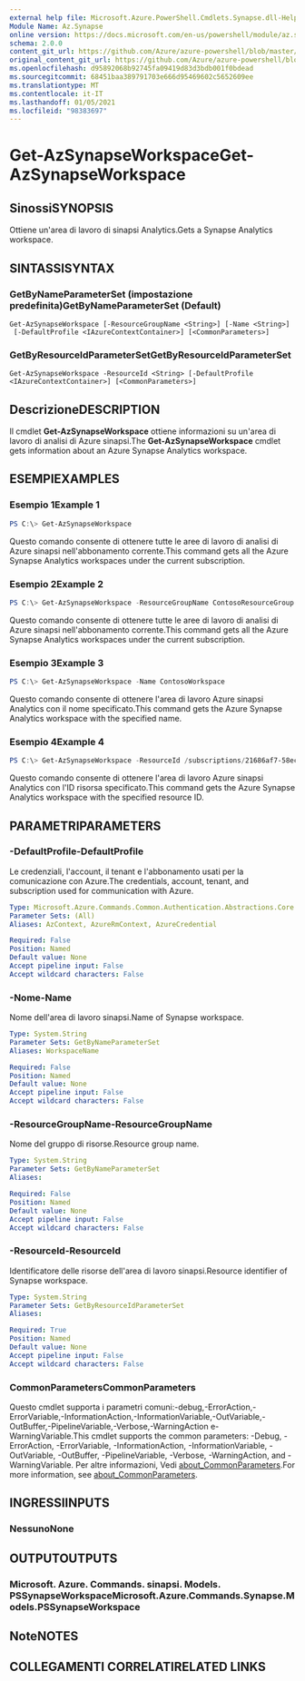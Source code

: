 ```yaml
---
external help file: Microsoft.Azure.PowerShell.Cmdlets.Synapse.dll-Help.xml
Module Name: Az.Synapse
online version: https://docs.microsoft.com/en-us/powershell/module/az.synapse/get-azsynapseworkspace
schema: 2.0.0
content_git_url: https://github.com/Azure/azure-powershell/blob/master/src/Synapse/Synapse/help/Get-AzSynapseWorkspace.md
original_content_git_url: https://github.com/Azure/azure-powershell/blob/master/src/Synapse/Synapse/help/Get-AzSynapseWorkspace.md
ms.openlocfilehash: d95892068b92745fa09419d83d3bdb001f0bdead
ms.sourcegitcommit: 68451baa389791703e666d95469602c5652609ee
ms.translationtype: MT
ms.contentlocale: it-IT
ms.lasthandoff: 01/05/2021
ms.locfileid: "98383697"
---
```

# <span data-ttu-id="f5ffb-101">Get-AzSynapseWorkspace</span><span class="sxs-lookup"><span data-stu-id="f5ffb-101">Get-AzSynapseWorkspace</span></span>

## <span data-ttu-id="f5ffb-102">Sinossi</span><span class="sxs-lookup"><span data-stu-id="f5ffb-102">SYNOPSIS</span></span>
<span data-ttu-id="f5ffb-103">Ottiene un'area di lavoro di sinapsi Analytics.</span><span class="sxs-lookup"><span data-stu-id="f5ffb-103">Gets a Synapse Analytics workspace.</span></span>

## <span data-ttu-id="f5ffb-104">SINTASSI</span><span class="sxs-lookup"><span data-stu-id="f5ffb-104">SYNTAX</span></span>

### <span data-ttu-id="f5ffb-105">GetByNameParameterSet (impostazione predefinita)</span><span class="sxs-lookup"><span data-stu-id="f5ffb-105">GetByNameParameterSet (Default)</span></span>
```
Get-AzSynapseWorkspace [-ResourceGroupName <String>] [-Name <String>]
 [-DefaultProfile <IAzureContextContainer>] [<CommonParameters>]
```

### <span data-ttu-id="f5ffb-106">GetByResourceIdParameterSet</span><span class="sxs-lookup"><span data-stu-id="f5ffb-106">GetByResourceIdParameterSet</span></span>
```
Get-AzSynapseWorkspace -ResourceId <String> [-DefaultProfile <IAzureContextContainer>] [<CommonParameters>]
```

## <span data-ttu-id="f5ffb-107">Descrizione</span><span class="sxs-lookup"><span data-stu-id="f5ffb-107">DESCRIPTION</span></span>
<span data-ttu-id="f5ffb-108">Il cmdlet **Get-AzSynapseWorkspace** ottiene informazioni su un'area di lavoro di analisi di Azure sinapsi.</span><span class="sxs-lookup"><span data-stu-id="f5ffb-108">The **Get-AzSynapseWorkspace** cmdlet gets information about an Azure Synapse Analytics workspace.</span></span>

## <span data-ttu-id="f5ffb-109">ESEMPI</span><span class="sxs-lookup"><span data-stu-id="f5ffb-109">EXAMPLES</span></span>

### <span data-ttu-id="f5ffb-110">Esempio 1</span><span class="sxs-lookup"><span data-stu-id="f5ffb-110">Example 1</span></span>
```powershell
PS C:\> Get-AzSynapseWorkspace
```

<span data-ttu-id="f5ffb-111">Questo comando consente di ottenere tutte le aree di lavoro di analisi di Azure sinapsi nell'abbonamento corrente.</span><span class="sxs-lookup"><span data-stu-id="f5ffb-111">This command gets all the Azure Synapse Analytics workspaces under the current subscription.</span></span>

### <span data-ttu-id="f5ffb-112">Esempio 2</span><span class="sxs-lookup"><span data-stu-id="f5ffb-112">Example 2</span></span>
```powershell
PS C:\> Get-AzSynapseWorkspace -ResourceGroupName ContosoResourceGroup
```

<span data-ttu-id="f5ffb-113">Questo comando consente di ottenere tutte le aree di lavoro di analisi di Azure sinapsi nell'abbonamento corrente.</span><span class="sxs-lookup"><span data-stu-id="f5ffb-113">This command gets all the Azure Synapse Analytics workspaces under the current subscription.</span></span>

### <span data-ttu-id="f5ffb-114">Esempio 3</span><span class="sxs-lookup"><span data-stu-id="f5ffb-114">Example 3</span></span>
```powershell
PS C:\> Get-AzSynapseWorkspace -Name ContosoWorkspace
```

<span data-ttu-id="f5ffb-115">Questo comando consente di ottenere l'area di lavoro Azure sinapsi Analytics con il nome specificato.</span><span class="sxs-lookup"><span data-stu-id="f5ffb-115">This command gets the Azure Synapse Analytics workspace with the specified name.</span></span>

### <span data-ttu-id="f5ffb-116">Esempio 4</span><span class="sxs-lookup"><span data-stu-id="f5ffb-116">Example 4</span></span>
```powershell
PS C:\> Get-AzSynapseWorkspace -ResourceId /subscriptions/21686af7-58ec-4f4d-9c68-f431f4db4edd/resourceGroups/ContosoResourceGroup/providers/Microsoft.Synapse/workspaces/ContosoWorkspace
```

<span data-ttu-id="f5ffb-117">Questo comando consente di ottenere l'area di lavoro Azure sinapsi Analytics con l'ID risorsa specificato.</span><span class="sxs-lookup"><span data-stu-id="f5ffb-117">This command gets the Azure Synapse Analytics workspace with the specified resource ID.</span></span>

## <span data-ttu-id="f5ffb-118">PARAMETRI</span><span class="sxs-lookup"><span data-stu-id="f5ffb-118">PARAMETERS</span></span>

### <span data-ttu-id="f5ffb-119">-DefaultProfile</span><span class="sxs-lookup"><span data-stu-id="f5ffb-119">-DefaultProfile</span></span>
<span data-ttu-id="f5ffb-120">Le credenziali, l'account, il tenant e l'abbonamento usati per la comunicazione con Azure.</span><span class="sxs-lookup"><span data-stu-id="f5ffb-120">The credentials, account, tenant, and subscription used for communication with Azure.</span></span>

```yaml
Type: Microsoft.Azure.Commands.Common.Authentication.Abstractions.Core.IAzureContextContainer
Parameter Sets: (All)
Aliases: AzContext, AzureRmContext, AzureCredential

Required: False
Position: Named
Default value: None
Accept pipeline input: False
Accept wildcard characters: False
```

### <span data-ttu-id="f5ffb-121">-Nome</span><span class="sxs-lookup"><span data-stu-id="f5ffb-121">-Name</span></span>
<span data-ttu-id="f5ffb-122">Nome dell'area di lavoro sinapsi.</span><span class="sxs-lookup"><span data-stu-id="f5ffb-122">Name of Synapse workspace.</span></span>

```yaml
Type: System.String
Parameter Sets: GetByNameParameterSet
Aliases: WorkspaceName

Required: False
Position: Named
Default value: None
Accept pipeline input: False
Accept wildcard characters: False
```

### <span data-ttu-id="f5ffb-123">-ResourceGroupName</span><span class="sxs-lookup"><span data-stu-id="f5ffb-123">-ResourceGroupName</span></span>
<span data-ttu-id="f5ffb-124">Nome del gruppo di risorse.</span><span class="sxs-lookup"><span data-stu-id="f5ffb-124">Resource group name.</span></span>

```yaml
Type: System.String
Parameter Sets: GetByNameParameterSet
Aliases:

Required: False
Position: Named
Default value: None
Accept pipeline input: False
Accept wildcard characters: False
```

### <span data-ttu-id="f5ffb-125">-ResourceId</span><span class="sxs-lookup"><span data-stu-id="f5ffb-125">-ResourceId</span></span>
<span data-ttu-id="f5ffb-126">Identificatore delle risorse dell'area di lavoro sinapsi.</span><span class="sxs-lookup"><span data-stu-id="f5ffb-126">Resource identifier of Synapse workspace.</span></span>

```yaml
Type: System.String
Parameter Sets: GetByResourceIdParameterSet
Aliases:

Required: True
Position: Named
Default value: None
Accept pipeline input: False
Accept wildcard characters: False
```

### <span data-ttu-id="f5ffb-127">CommonParameters</span><span class="sxs-lookup"><span data-stu-id="f5ffb-127">CommonParameters</span></span>
<span data-ttu-id="f5ffb-128">Questo cmdlet supporta i parametri comuni:-debug,-ErrorAction,-ErrorVariable,-InformationAction,-InformationVariable,-OutVariable,-OutBuffer,-PipelineVariable,-Verbose,-WarningAction e-WarningVariable.</span><span class="sxs-lookup"><span data-stu-id="f5ffb-128">This cmdlet supports the common parameters: -Debug, -ErrorAction, -ErrorVariable, -InformationAction, -InformationVariable, -OutVariable, -OutBuffer, -PipelineVariable, -Verbose, -WarningAction, and -WarningVariable.</span></span> <span data-ttu-id="f5ffb-129">Per altre informazioni, Vedi [about_CommonParameters](http://go.microsoft.com/fwlink/?LinkID=113216).</span><span class="sxs-lookup"><span data-stu-id="f5ffb-129">For more information, see [about_CommonParameters](http://go.microsoft.com/fwlink/?LinkID=113216).</span></span>

## <span data-ttu-id="f5ffb-130">INGRESSI</span><span class="sxs-lookup"><span data-stu-id="f5ffb-130">INPUTS</span></span>

### <span data-ttu-id="f5ffb-131">Nessuno</span><span class="sxs-lookup"><span data-stu-id="f5ffb-131">None</span></span>

## <span data-ttu-id="f5ffb-132">OUTPUT</span><span class="sxs-lookup"><span data-stu-id="f5ffb-132">OUTPUTS</span></span>

### <span data-ttu-id="f5ffb-133">Microsoft. Azure. Commands. sinapsi. Models. PSSynapseWorkspace</span><span class="sxs-lookup"><span data-stu-id="f5ffb-133">Microsoft.Azure.Commands.Synapse.Models.PSSynapseWorkspace</span></span>

## <span data-ttu-id="f5ffb-134">Note</span><span class="sxs-lookup"><span data-stu-id="f5ffb-134">NOTES</span></span>

## <span data-ttu-id="f5ffb-135">COLLEGAMENTI CORRELATI</span><span class="sxs-lookup"><span data-stu-id="f5ffb-135">RELATED LINKS</span></span>
